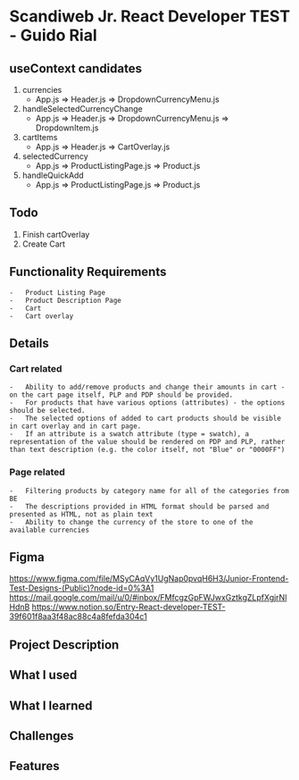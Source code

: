 # Scandiweb Jr. React Developer TEST - Guido Rial

## useContext candidates

1. currencies
    - App.js => Header.js => DropdownCurrencyMenu.js
2. handleSelectedCurrencyChange
    - App.js => Header.js => DropdownCurrencyMenu.js => DropdownItem.js
3. cartItems
    - App.js => Header.js => CartOverlay.js
4. selectedCurrency
    - App.js => ProductListingPage.js => Product.js
5. handleQuickAdd
    - App.js => ProductListingPage.js => Product.js

## Todo

1. Finish cartOverlay
2. Create Cart

## Functionality Requirements

    -   Product Listing Page
    -   Product Description Page
    -   Cart
    -   Cart overlay

## Details

### Cart related

    -   Ability to add/remove products and change their amounts in cart - on the cart page itself, PLP and PDP should be provided.
    -   For products that have various options (attributes) - the options should be selected.
    -   The selected options of added to cart products should be visible in cart overlay and in cart page.
    -   If an attribute is a swatch attribute (type = swatch), a representation of the value should be rendered on PDP and PLP, rather than text description (e.g. the color itself, not "Blue" or "0000FF")

### Page related

    -   Filtering products by category name for all of the categories from BE
    -   The descriptions provided in HTML format should be parsed and presented as HTML, not as plain text
    -   Ability to change the currency of the store to one of the available currencies

## Figma

https://www.figma.com/file/MSyCAqVy1UgNap0pvqH6H3/Junior-Frontend-Test-Designs-(Public)?node-id=0%3A1
https://mail.google.com/mail/u/0/#inbox/FMfcgzGpFWJwxGztkgZLpfXgjrNlHdnB
https://www.notion.so/Entry-React-developer-TEST-39f601f8aa3f48ac88c4a8fefda304c1

## Project Description

## What I used

## What I learned

## Challenges

## Features
